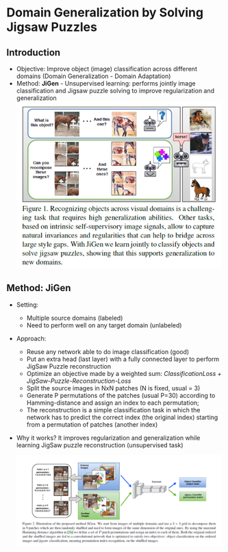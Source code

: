 # Domain Generalization by Solving Jigsaw Puzzles
## Introduction
- Objective: Improve object (image) classification across different domains (Domain Generalization - Domain Adaptation)
- Method: **JiGen** - Unsupervised learning: performs jointly image classification and Jigsaw puzzle solving to improve regularization and generalization
  ![JiGen Concept](/related-papers/resources/JiGen_concept.png "JiGen Concept")

## Method: JiGen
- Setting:
  - Multiple source domains (labeled)
  - Need to perform well on any target domain (unlabeled)
- Approach:
  - Reuse any network able to do image classification (good)
  - Put an extra head (last layer) with a fully connected layer to perform JigSaw Puzzle reconstruction
  - Optimize an objective made by a weighted sum: *ClassificationLoss + JigSaw-Puzzle-Reconstruction-Loss*
  - Split the source images in NxN patches (N is fixed, usual = 3)
  - Generate P permutations of the patches (usual P=30) according to Hamming-distance and assign an index to each permutation;
  - The reconstruction is a simple classification task in which the network has to predict the correct index (the original index) starting from a permutation of patches (another index)
- Why it works? It improves regularization and generalization while learning JigSaw puzzle reconstruction (unsupervised task)

  ![JiGen Schema](/related-papers/resources/JiGen_schema.png "JiGen Schema")
